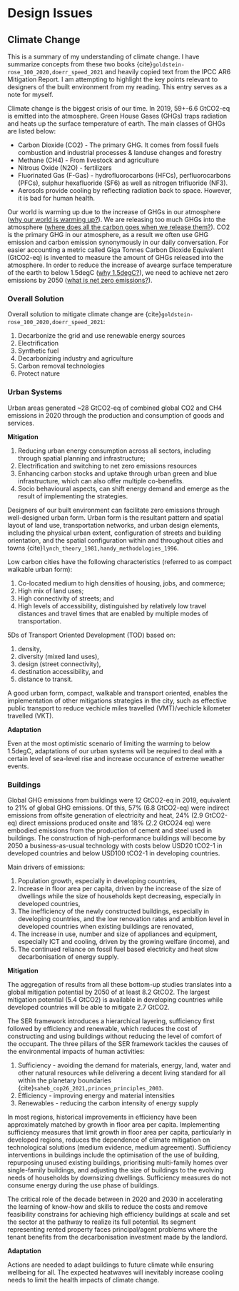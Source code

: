 # Design Issues
## Climate Change
This is a summary of my understanding of climate change. I have summarize concepts from these two books {cite}`goldstein-rose_100_2020,doerr_speed_2021` and heavily copied text from the IPCC AR6 Mitigation Report. I am attempting to highlight the key points relevant to designers of the built environment from my reading. This entry serves as a note for myself.

Climate change is the biggest crisis of our time. In 2019, 59+-6.6 GtCO2-eq is emitted into the atmosphere. Green House Gases (GHGs) traps radiation and heats up the surface temperature of earth. The main classes of GHGs are listed below:
  - Carbon Dioxide (CO2) - The primary GHG. It comes from fossil fuels combustion and industrial processes & landuse changes and forestry
  - Methane (CH4) - From livestock and agriculture
  - Nitrous Oxide (N2O) - fertilizers
  - Fluorinated Gas (F-Gas) - hydrofluorocarbons (HFCs), perfluorocarbons (PFCs), sulphur hexafluoride (SF6) as well as nitrogen trifluoride (NF3).
- Aerosols provide cooling by reflecting radiation back to space. However, it is bad for human health.

Our world is warming up due to the increase of GHGs in our atmosphere (<a href="https://www.ted.com/talks/kristen_bell_giant_ant_why_is_the_world_warming_up?referrer=playlist-5_questions_about_climate_change&autoplay=false" target="_blank">why our world is warming up?</a>). We are releasing too much GHGs into the atmosphere (<a href="https://www.ted.com/talks/kristen_bell_giant_ant_where_does_all_the_carbon_we_release_go?referrer=playlist-5_questions_about_climate_change&autoplay=false" target="_blank">where does all the carbon goes when we release them?</a>). CO2 is the primary GHG in our atmosphere, as a result we often use GHG emission and carbon emission synonymously in our daily conversation. For easier accounting a metric called Giga Tonnes Carbon Dioxide Equivalent (GtCO2-eq) is invented to measure the amount of GHGs released into the atmosphere. In order to reduce the increase of avearge surface temperature of the earth to below 1.5degC (<a href="https://www.ted.com/talks/kristen_bell_giant_ant_why_is_1_5_degrees_such_a_big_deal?referrer=playlist-5_questions_about_climate_change&autoplay=false" target="_blank">why 1.5degC?</a>), we need to achieve net zero emissions by 2050 (<a href="https://www.ted.com/talks/kristen_bell_giant_ant_what_is_net_zero?referrer=playlist-5_questions_about_climate_change&autoplay=false" target="_blank">what is net zero emissions?</a>).
### Overall Solution
Overall solution to mitigate climate change are {cite}`goldstein-rose_100_2020,doerr_speed_2021`:
1. Decarbonize the grid and use renewable energy sources
2. Electrification
3. Synthetic fuel
4. Decarbonizing industry and agriculture
5. Carbon removal technologies
6. Protect nature

### Urban Systems
Urban areas generated ~28 GtCO2-eq of combined global CO2 and CH4 emissions in 2020 through the production and consumption of goods and services.

**Mitigation**

1. Reducing urban energy consumption across all sectors, including through spatial planning and infrastructure;
2. Electrification and switching to net zero emissions resources
3. Enhancing carbon stocks and uptake through urban green and blue infrastructure, which can also offer multiple co-benefits.
4. Socio behavioural aspects, can shift energy demand and emerge as the result of implementing the strategies.

Designers of our built environment can facilitate zero emissions through well-designed urban form. Urban form is the resultant pattern and spatial layout of land use, transportation networks, and urban design elements, including the physical urban extent, configuration of streets and building orientation, and the spatial configuration within and throughout cities and towns {cite}`lynch_theory_1981,handy_methodologies_1996`.

Low carbon cities have the following characteristics (referred to as compact walkable urban form):
1. Co-located medium to high densities of housing, jobs, and commerce;
2. High mix of land uses;
3. High connectivity of streets; and
4. High levels of accessibility, distinguished by relatively low travel distances and travel times that are enabled by multiple modes of transportation.

5Ds of Transport Oriented Development (TOD) based on:
1. density,
2. diversity (mixed land uses),
3. design (street connectivity),
4. destination accessibility, and
5. distance to transit.

A good urban form, compact, walkable and transport oriented, enables the implementation of other mitigations strategies in the city, such as effective public transport to reduce vechicle miles travelled (VMT)/vechicle kilometer travelled (VKT).

**Adaptation**

Even at the most optimistic scenario of limiting the warming to below 1.5degC, adaptations of our urban systems will be required to deal with a certain level of sea-level rise and increase occurance of extreme weather events.

### Buildings
Global GHG emissions from buildings were 12 GtCO2-eq in 2019, equivalent to 21% of global GHG emissions. Of this, 57% (6.8 GtCO2-eq) were indirect emissions from offsite generation of electricity and heat, 24% (2.9 GtCO2-eq) direct emissions produced onsite and 18% (2.2 GtCO24 eq) were embodied emissions from the production of cement and steel used in buildings. The construction of high-performance buildings will become by 2050 a business-as-usual technology with costs below USD20 tCO2-1 in developed countries and below USD100 tCO2-1 in developing countries.

Main drivers of emissions:
1. Population growth, especially in developing countries,
2. Increase in floor area per capita, driven by the increase of the size of dwellings while the size of households kept decreasing, especially in developed countries,
3. The inefficiency of the newly constructed buildings, especially in developing countries, and the low renovation rates and ambition level in developed countries when existing buildings are renovated,
4. The increase in use, number and size of appliances and equipment, especially ICT and cooling, driven by the growing welfare (income), and
5. The continued reliance on fossil fuel based electricity and heat slow decarbonisation of energy supply.

**Mitigation**

The aggregation of results from all these bottom-up studies translates into a global mitigation potential by 2050 of at least 8.2 GtCO2. The largest mitigation potential (5.4 GtCO2) is available in developing countries while developed countries will be able to mitigate 2.7 GtCO2.

The SER framework introduces a hierarchical layering, sufficiency first followed by efficiency and renewable, which reduces the cost of constructing and using buildings without reducing the level of comfort of the occupant. The three pillars of the SER framework tackles the causes of the environmental impacts of human activities:
1. Sufficiency - avoiding the demand for materials, energy, land, water and other natural resources while delivering a decent living standard for all within the planetary boundaries {cite}`saheb_cop26_2021,princen_principles_2003`.
2. Efficiency - improving energy and material intensities
3. Renewables - reducing the carbon intensity of energy supply

In most regions, historical improvements in efficiency have been approximately matched by growth in floor area per capita. Implementing sufficiency measures that limit growth in floor area per capita, particularly in developed regions, reduces the dependence of climate mitigation on technological solutions (medium evidence, medium agreement). Sufficiency interventions in buildings include the optimisation of the use of building, repurposing unused existing buildings, prioritising multi-family homes over single-family buildings, and adjusting the size of buildings to the evolving needs of households by downsizing dwellings. Sufficiency measures do not consume energy during the use phase of buildings.

The critical role of the decade between in 2020 and 2030 in accelerating the learning of know-how and skills to reduce the costs and remove feasibility constrains for achieving high efficiency buildings at scale and set the sector at the pathway to realize its full potential. Its segment representing rented property faces principal/agent problems where the tenant benefits from the decarbonisation investment made by the landlord.

**Adaptation**

Actions are needed to adapt buildings to future climate while ensuring wellbeing for all. The expected heatwaves will inevitably increase cooling needs to limit the health impacts of climate change.
